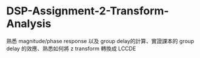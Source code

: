 # DSP-Assignment-2-Transform-Analysis
熟悉 magnitude/phase response 以及 group delay的計算、實證課本的 group delay 的效應、熟悉如何將 z transform 轉換成 LCCDE
